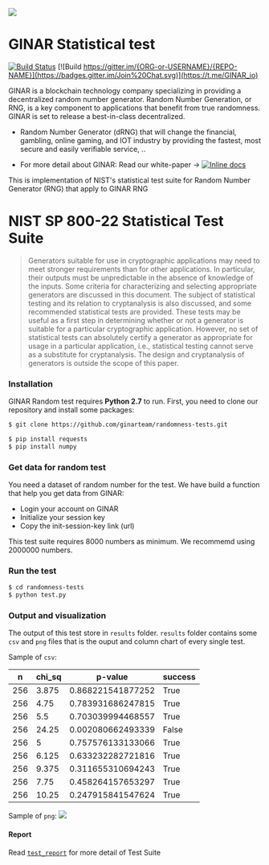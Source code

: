 [![](//www.ginar.io/wp-content/themes/ginar/assets/img/logo2.svg)](https://ginar.io)
# GINAR Statistical test
[![Build Status](https://travis-ci.org/joemccann/dillinger.svg?branch=master)](https://github.com/ginarteam) [![Build  https://gitter.im/{ORG-or-USERNAME}/{REPO-NAME}](https://badges.gitter.im/Join%20Chat.svg)](https://t.me/GINAR_io) 


GINAR is a blockchain technology company specializing in providing a decentralized random number generator. Random Number Generation, or RNG, is a key component to applications that benefit from true randomness. GINAR is set to release a best-in-class decentralized.
- Random Number Generator (dRNG) that will change the financial, gambling, online gaming, and IOT industry by providing the fastest, most secure and easily verifiable service, ..

- For more detail about GINAR: Read our white-paper -> [![Inline docs](https://camo.githubusercontent.com/77e7cdcf1992654efde98939841b0312445f3e48/68747470733a2f2f696e63682d63692e6f72672f6173736574732f62616467652d6578616d706c652d62373166396538333333313866363666363462336632333837373131333035312e737667)](https://www.ginar.io/whitepaper-v2.0.pdf)

This is implementation of NIST's statistical test suite for Random Number Generator (RNG) that apply to GINAR RNG    

# NIST SP 800-22 Statistical Test Suite

  
> Generators suitable for use in cryptographic applications may need to meet stronger requirements than for other applications.  In particular, their outputs must be unpredictable in the absence of knowledge of the inputs.  Some criteria for characterizing and selecting appropriate generators are discussed in this document.  The subject of statistical testing and its relation to cryptanalysis is also discussed, and some recommended statistical tests are provided.  These tests may be useful as a first step in determining whether or not a generator is suitable for a particular cryptographic application.  However, no set of statistical tests can absolutely certify a generator as appropriate for usage in a particular application, i.e., statistical testing cannot serve as a substitute for cryptanalysis.  The design and cryptanalysis of generators is outside the scope of this paper.



### Installation
GINAR Random test requires  **Python 2.7** to run.
First, you need to clone our repository and install some packages:

```sh
$ git clone https://github.com/ginarteam/randomness-tests.git
```
```sh
$ pip install requests
$ pip install numpy
```
### Get data for random test

You need a dataset of random number for the test. We have build a function that help you get data from GINAR:
- Login your account on GINAR
- Initialize your session key
- Copy the init-session-key link (url)

This test suite requires 8000 numbers as minimum. We recommemd using 2000000 numbers.
### Run the test
```sh
$ cd randomness-tests
$ python test.py
```

### Output and visualization

The output of this test store in `results` folder.
`results` folder contains some `csv` and `png` files that is the ouput and column chart of every single test.

Sample of `csv`:

| n	| chi_sq | p-value | success |
| - | ------ | ------- | ------- |
|256|	3.875|	0.868221541877252|	True|
|256|	4.75|	0.783931686247815|	True|
|256	|5.5|	0.703039994468557|	True|
|256|	24.25|	0.002080662493339|	False|
|256|	5	|0.757576133133066|	True|
|256|	6.125|	0.633232282721816|	True|
|256|	9.375|	0.311655310694243|	True|
|256	|7.75|	0.458264157653297|	True|
|256|	10.25|	0.247915841547624|	True|

Sample of `png`:
![](https://raw.githubusercontent.com/ginarteam/randomness-tests/master/result/01.png)

#### Report
Read [`test_report`](https://github.com/ginarteam/randomness-tests/blob/master/Test_Report.pdf) for more detail of Test Suite
